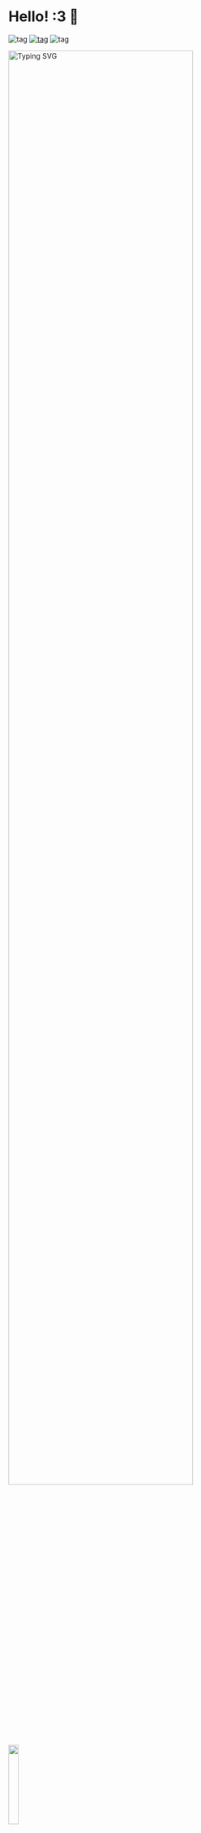 # Hello! :3 👋

![tag](https://img.shields.io/badge/Furry%20:3-8A2BE2) [![tag](https://img.shields.io/youtube/channel/subscribers/UCKzLDB3cvUhWIpFibsmGV6g?style=social
)](https://youtube.com/channel/UCKzLDB3cvUhWIpFibsmGV6g) ![tag](https://komarev.com/ghpvc/?username=YourFurryDeveloper)

<a href="https://git.io/typing-svg"><img src="https://readme-typing-svg.demolab.com?font=Fira+Code&size=12&pause=1000&color=39F70C&width=435&lines=Hewo!+%3A3;I'm+a+furry+and+programmer!;I+like+making+cool+web+and+Python%2Fother+projects!;I+even+like+making+physical+things+with+Arduinos+and+RPIs!;Imma+probably+be+an+IT+fur+or+something+lol" alt="Typing SVG" width="85%" /></a>

<a href="https://buymeacoffee.com/mctechdev"><img src="https://mindfullywed.com/wp-content/uploads/2022/08/bmc-button.png" width="20%"/></a>
____

## Current languages/Tech stack:

![tag](https://camo.githubusercontent.com/4cf7ce73029427615faf208d47dc4e3924b7c88ec71e4b560f2590862ed0799e/68747470733a2f2f696d672e736869656c64732e696f2f62616467652f68746d6c352d2532334533344632362e7376673f7374796c653d706c6173746963266c6f676f3d68746d6c35266c6f676f436f6c6f723d7768697465) ![tag](https://camo.githubusercontent.com/eb77c9d33b68f72424e688190443454ddf08bf97be58875634cd4caa56676e19/68747470733a2f2f696d672e736869656c64732e696f2f62616467652f6a6176617363726970742d2532333332333333302e7376673f7374796c653d706c6173746963266c6f676f3d6a617661736372697074266c6f676f436f6c6f723d253233463744463145) ![tag](https://camo.githubusercontent.com/3c49e31728bcaae1bf324071195b96048cdf7195f24c5dcc30f58e4b9c4f854c/68747470733a2f2f696d672e736869656c64732e696f2f62616467652f707974686f6e2d3336373041303f7374796c653d706c6173746963266c6f676f3d707974686f6e266c6f676f436f6c6f723d666664643534) ![tag](https://img.shields.io/badge/GO_(Currently_learning)-blue?style=plastic&logo=go)

____
<br />

## Some stats

[![Top Langs](https://github-readme-stats.vercel.app/api/top-langs/?username=YourFurryDeveloper&theme=radical)](https://github.com/anuraghazra/github-readme-stats)
[![My GitHub stats!](https://github-readme-stats.vercel.app/api?username=YourFurryDeveloper&theme=radical)](https://github.com/anuraghazra/github-readme-stats)

